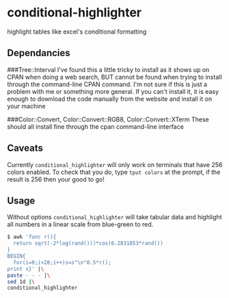 conditional-highlighter
=======================

highlight tables like excel's conditional formatting

Dependancies
------------
###Tree::Interval
I've found this a little tricky to install as it shows up on CPAN when
doing a web search, BUT cannot be found when trying to install through
the command-line CPAN command.  I'm not sure if this is just a problem
with me or something more general.  If you can't install it, it is easy
enough to download the code manually from the website and install it on
your machine

###Color::Convert, Color::Convert::RGB8, Color::Convert::XTerm
These should all install fine through the cpan command-line interface

Caveats
-------
Currently `conditional_highlighter` will only work on terminals that
have 256 colors enabled.  To check that you do, type `tput colors` at
the prompt, if the result is 256 then your good to go!

Usage
-----
Without options `conditional_highlighter` will take tabular data and
highlight all numbers in a linear scale from blue-green to red.
```bash
$ awk 'func r(){
  return sqrt(-2*log(rand()))*cos(6.2831853*rand())
}
BEGIN{
  for(i=0;i<28;i++)s=s"\n"0.5*r();
print s}' |\
paste - - - |\
sed 1d |\
conditional_highlighter
```
